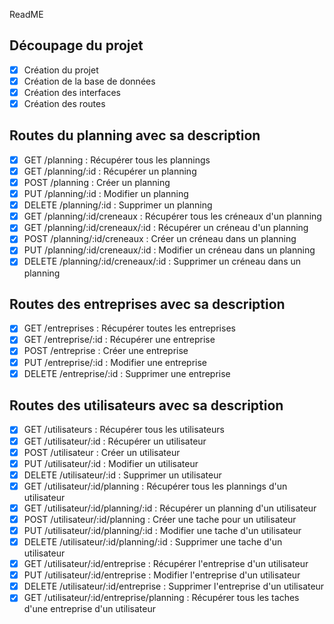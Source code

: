 ReadME

## Découpage du projet
- [x] Création du projet
- [x] Création de la base de données
- [x] Création des interfaces
- [x] Création des routes

## Routes du planning avec sa description
- [x] GET /planning : Récupérer tous les plannings
- [x] GET /planning/:id : Récupérer un planning
- [x] POST /planning : Créer un planning
- [x] PUT /planning/:id : Modifier un planning
- [x] DELETE /planning/:id : Supprimer un planning
- [x] GET /planning/:id/creneaux : Récupérer tous les créneaux d'un planning
- [x] GET /planning/:id/creneaux/:id : Récupérer un créneau d'un planning
- [x] POST /planning/:id/creneaux : Créer un créneau dans un planning
- [x] PUT /planning/:id/creneaux/:id : Modifier un créneau dans un planning
- [x] DELETE /planning/:id/creneaux/:id : Supprimer un créneau dans un planning

## Routes des entreprises avec sa description
- [x] GET /entreprises : Récupérer toutes les entreprises
- [x] GET /entreprise/:id : Récupérer une entreprise
- [x] POST /entreprise : Créer une entreprise
- [x] PUT /entreprise/:id : Modifier une entreprise
- [x] DELETE /entreprise/:id : Supprimer une entreprise

## Routes des utilisateurs avec sa description
- [x] GET /utilisateurs : Récupérer tous les utilisateurs
- [x] GET /utilisateur/:id : Récupérer un utilisateur
- [x] POST /utilisateur : Créer un utilisateur
- [x] PUT /utilisateur/:id : Modifier un utilisateur
- [x] DELETE /utilisateur/:id : Supprimer un utilisateur
- [x] GET /utilisateur/:id/planning : Récupérer tous les plannings d'un utilisateur
- [x] GET /utilisateur/:id/planning/:id : Récupérer un planning d'un utilisateur
- [x] POST /utilisateur/:id/planning : Créer une tache pour un utilisateur
- [x] PUT /utilisateur/:id/planning/:id : Modifier une tache d'un utilisateur
- [x] DELETE /utilisateur/:id/planning/:id : Supprimer une tache d'un utilisateur
- [x] GET /utilisateur/:id/entreprise : Récupérer l'entreprise d'un utilisateur
- [x] PUT /utilisateur/:id/entreprise : Modifier l'entreprise d'un utilisateur
- [x] DELETE /utilisateur/:id/entreprise : Supprimer l'entreprise d'un utilisateur
- [x] GET /utilisateur/:id/entreprise/planning : Récupérer tous les taches d'une entreprise d'un utilisateur
